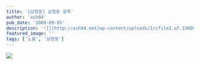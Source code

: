```yaml
---
title: '[삼청동] 삼청동 골목'
author: 'ash84'
pub_date: '2009-09-05'
description: '![](http://ash84.net/wp-content/uploads/1/cfile2.uf.156D990D4AA1C80A2A4872.JPG)'
featured_image: ''
tags: ['노을', '삼청동']
---
```



![](http://ash84.net/wp-content/uploads/1/cfile2.uf.156D990D4AA1C80A2A4872.JPG)



